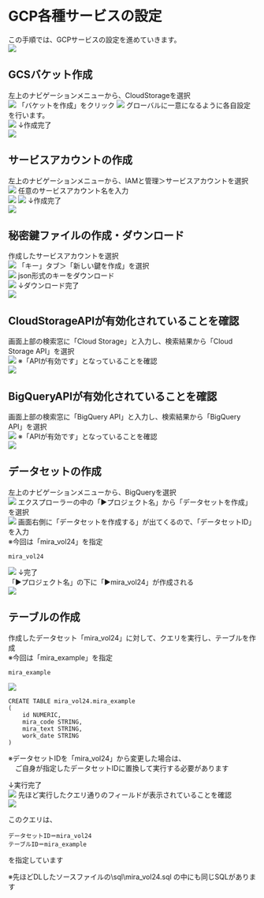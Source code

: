 # GCP各種サービスの設定  
この手順では、GCPサービスの設定を進めていきます。  
![](img/draw_flow_1.png)  


## GCSバケット作成  
左上のナビゲーションメニューから、CloudStorageを選択  
![](img/GCS01.png)
「バケットを作成」をクリック
![](img/GCS02.png)
グローバルに一意になるように各自設定を行います。  
![](img/GCS03.png)
↓作成完了  
![](img/GCS04.png)

## サービスアカウントの作成  
左上のナビゲーションメニューから、IAMと管理＞サービスアカウントを選択  
![](img/IAM01.png)
任意のサービスアカウント名を入力  
![](img/IAM02.png)
![](img/IAM03.png)
↓作成完了  
![](img/IAM04.png)

## 秘密鍵ファイルの作成・ダウンロード  
作成したサービスアカウントを選択  
![](img/IAM04.png)
「キー」タブ＞「新しい鍵を作成」を選択  
![](img/IAM05.png)
json形式のキーをダウンロード  
![](img/IAM06.png)
↓ダウンロード完了  
![](img/IAM07.png)

## CloudStorageAPIが有効化されていることを確認  
画面上部の検索窓に「Cloud Storage」と入力し、検索結果から「Cloud Storage API」を選択  
![](img/GCS-API01.png)
※「APIが有効です」となっていることを確認  
![](img/GCS-API02.png)

## BigQueryAPIが有効化されていることを確認  
画面上部の検索窓に「BigQuery API」と入力し、検索結果から「BigQuery API」を選択  
![](img/BQ-API01.png)
※「APIが有効です」となっていることを確認  
![](img/BQ-API02.png)

## データセットの作成  
左上のナビゲーションメニューから、BigQueryを選択  
![](img/BQ01.png)
エクスプローラーの中の「▶プロジェクト名」から「データセットを作成」を選択  
![](img/BQ02.png)
画面右側に「データセットを作成する」が出てくるので、「データセットID」を入力  
※今回は「mira_vol24」を指定  
```
mira_vol24
``` 
![](img/BQ03.png)
↓完了  
「▶プロジェクト名」の下に「▶mira_vol24」が作成される  
![](img/BQ04.png)

## テーブルの作成  
作成したデータセット「mira_vol24」に対して、クエリを実行し、テーブルを作成  
※今回は「mira_example」を指定
```
mira_example
``` 
![](img/BQ04.png)
```
CREATE TABLE mira_vol24.mira_example
(
	id NUMERIC,
	mira_code STRING,
	mira_text STRING,
	work_date STRING
)
```
※データセットIDを「mira_vol24」から変更した場合は、  
　ご自身が指定したデータセットIDに置換して実行する必要があります  
 
↓実行完了  
![](img/BQ05.png)
先ほど実行したクエリ通りのフィールドが表示されていることを確認  
![](img/BQ06.png)

このクエリは、  
```
データセットID＝mira_vol24
テーブルID＝mira_example
```
を指定しています  

※先ほどDLしたソースファイルの\sql\mira_vol24.sql  の中にも同じSQLがあります 
